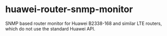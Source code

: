 # huawei-router-snmp-monitor
SNMP based router monitor for Huawei B2338-168 and similar LTE routers, which do not use the standard Huawei API.
